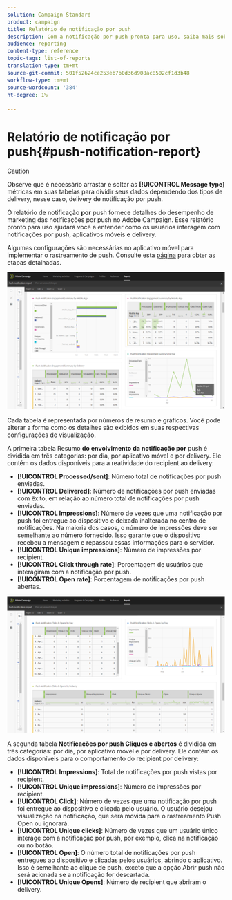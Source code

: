 ```yaml
---
solution: Campaign Standard
product: campaign
title: Relatório de notificação por push
description: Com a notificação por push pronta para uso, saiba mais sobre o sucesso de suas notificações por push.
audience: reporting
content-type: reference
topic-tags: list-of-reports
translation-type: tm+mt
source-git-commit: 501f52624ce253eb7b0d36d908ac8502cf1d3b48
workflow-type: tm+mt
source-wordcount: '384'
ht-degree: 1%

---
```



# Relatório de notificação por push{#push-notification-report}

>[!CAUTION]
>
>Observe que é necessário arrastar e soltar as **[!UICONTROL Message type]** métricas em suas tabelas para dividir seus dados dependendo dos tipos de delivery, nesse caso, delivery de notificação por push.

O relatório de notificação **por** push fornece detalhes do desempenho de marketing das notificações por push no Adobe Campaign. Esse relatório pronto para uso ajudará você a entender como os usuários interagem com notificações por push, aplicativos móveis e delivery.

Algumas configurações são necessárias no aplicativo móvel para implementar o rastreamento de push. Consulte esta [página](../../administration/using/push-tracking.md) para obter as etapas detalhadas.

![](assets/dynamic_report_push.png)

Cada tabela é representada por números de resumo e gráficos. Você pode alterar a forma como os detalhes são exibidos em suas respectivas configurações de visualização.

A primeira tabela Resumo **do envolvimento da notificação por** push é dividida em três categorias: por dia, por aplicativo móvel e por delivery. Ele contém os dados disponíveis para a reatividade do recipient ao delivery:

* **[!UICONTROL Processed/sent]**: Número total de notificações por push enviadas.
* **[!UICONTROL Delivered]**: Número de notificações por push enviadas com êxito, em relação ao número total de notificações por push enviadas.
* **[!UICONTROL Impressions]**: Número de vezes que uma notificação por push foi entregue ao dispositivo e deixada inalterada no centro de notificações. Na maioria dos casos, o número de impressões deve ser semelhante ao número fornecido. Isso garante que o dispositivo recebeu a mensagem e repassou essas informações para o servidor.
* **[!UICONTROL Unique impressions]**: Número de impressões por recipient.
* **[!UICONTROL Click through rate]**: Porcentagem de usuários que interagiram com a notificação por push.
* **[!UICONTROL Open rate]**: Porcentagem de notificações por push abertas.

![](assets/dynamic_report_push_2.png)

A segunda tabela **Notificações por push Cliques e abertos** é dividida em três categorias: por dia, por aplicativo móvel e por delivery. Ele contém os dados disponíveis para o comportamento do recipient por delivery:

* **[!UICONTROL Impressions]**: Total de notificações por push vistas por recipient.
* **[!UICONTROL Unique impressions]**: Número de impressões por recipient.
* **[!UICONTROL Click]**: Número de vezes que uma notificação por push foi entregue ao dispositivo e clicada pelo usuário. O usuário desejou visualização na notificação, que será movida para o rastreamento Push Open ou ignorará.
* **[!UICONTROL Unique clicks]**: Número de vezes que um usuário único interage com a notificação por push, por exemplo, clica na notificação ou no botão.
* **[!UICONTROL Open]**: O número total de notificações por push entregues ao dispositivo e clicadas pelos usuários, abrindo o aplicativo. Isso é semelhante ao clique de push, exceto que a opção Abrir push não será acionada se a notificação for descartada.
* **[!UICONTROL Unique Opens]**: Número de recipient que abriram o delivery.

